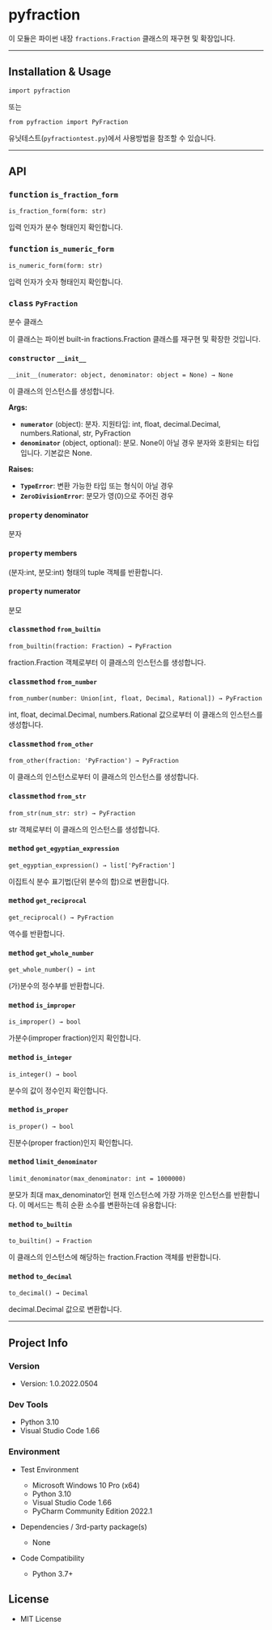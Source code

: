 # pyfraction

이 모듈은 파이썬 내장 `fractions.Fraction` 클래스의 재구현 및 확장입니다.

---

## Installation & Usage

```
import pyfraction
```

또는

```
from pyfraction import PyFraction
```

유닛테스트(`pyfractiontest.py`)에서 사용방법을 참조할 수 있습니다.


---

## API

### <kbd>function</kbd> `is_fraction_form`

```
is_fraction_form(form: str)
```

입력 인자가 분수 형태인지 확인합니다.

### <kbd>function</kbd> `is_numeric_form`

```
is_numeric_form(form: str)
```

입력 인자가 숫자 형태인지 확인합니다.

### <kbd>class</kbd> `PyFraction`

분수 클래스

이 클래스는 파이썬 built-in fractions.Fraction 클래스를 재구현 및 확장한 것입니다.

#### <kbd>constructor</kbd> `__init__`

```
__init__(numerator: object, denominator: object = None) → None
```

이 클래스의 인스턴스를 생성합니다.

**Args:**

- <b>`numerator`</b> (object):  분자. 지원타입: int, float, decimal.Decimal, numbers.Rational, str, PyFraction
- <b>`denominator`</b> (object, optional):  분모. None이 아닐 경우 분자와 호환되는 타입입니다. 기본값은 None.

**Raises:**

- <b>`TypeError`</b>:  변환 가능한 타입 또는 형식이 아닐 경우
- <b>`ZeroDivisionError`</b>:  분모가 영(0)으로 주어진 경우

#### <kbd>property</kbd> denominator

분자

#### <kbd>property</kbd> members

(분자:int, 분모:int) 형태의 tuple 객체를 반환합니다.

#### <kbd>property</kbd> numerator

분모

#### <kbd>classmethod</kbd> `from_builtin`

```
from_builtin(fraction: Fraction) → PyFraction
```

fraction.Fraction 객체로부터 이 클래스의 인스턴스를 생성합니다.

#### <kbd>classmethod</kbd> `from_number`

```
from_number(number: Union[int, float, Decimal, Rational]) → PyFraction
```

int, float, decimal.Decimal, numbers.Rational 값으로부터 이 클래스의 인스턴스를 생성합니다.

#### <kbd>classmethod</kbd> `from_other`

```
from_other(fraction: 'PyFraction') → PyFraction
```

이 클래스의 인스턴스로부터 이 클래스의 인스턴스를 생성합니다.

#### <kbd>classmethod</kbd> `from_str`

```
from_str(num_str: str) → PyFraction
```

str 객체로부터 이 클래스의 인스턴스를 생성합니다.

#### <kbd>method</kbd> `get_egyptian_expression`

```
get_egyptian_expression() → list['PyFraction']
```

이집트식 분수 표기법(단위 분수의 합)으로 변환합니다.

#### <kbd>method</kbd> `get_reciprocal`

```
get_reciprocal() → PyFraction
```

역수를 반환합니다.

#### <kbd>method</kbd> `get_whole_number`

```
get_whole_number() → int
```

(가)분수의 정수부를 반환합니다.

#### <kbd>method</kbd> `is_improper`

```
is_improper() → bool
```

가분수(improper fraction)인지 확인합니다.

#### <kbd>method</kbd> `is_integer`

```
is_integer() → bool
```

분수의 값이 정수인지 확인합니다.

#### <kbd>method</kbd> `is_proper`

```
is_proper() → bool
```

진분수(proper fraction)인지 확인합니다.

#### <kbd>method</kbd> `limit_denominator`

```
limit_denominator(max_denominator: int = 1000000)
```

분모가 최대 max_denominator인 현재 인스턴스에 가장 가까운 인스턴스를 반환합니다. 이 메서드는 특히 순환 소수를 변환하는데 유용합니다:

#### <kbd>method</kbd> `to_builtin`

```
to_builtin() → Fraction
```

이 클래스의 인스턴스에 해당하는 fraction.Fraction 객체를 반환합니다.

#### <kbd>method</kbd> `to_decimal`

```
to_decimal() → Decimal
```

decimal.Decimal 값으로 변환합니다.

---

## Project Info

### Version

+ Version: 1.0.2022.0504

### Dev Tools

+ Python 3.10
+ Visual Studio Code 1.66

### Environment

+ Test Environment

    + Microsoft Windows 10 Pro (x64)
    + Python 3.10
    + Visual Studio Code 1.66
    + PyCharm Community Edition 2022.1

+ Dependencies / 3rd-party package(s)

    + None

+ Code Compatibility

    + Python 3.7+

## License

+ MIT License

